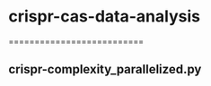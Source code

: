 
# crispr-cas-data-analysis
==========================

crispr-complexity_parallelized.py
---------------------------------


